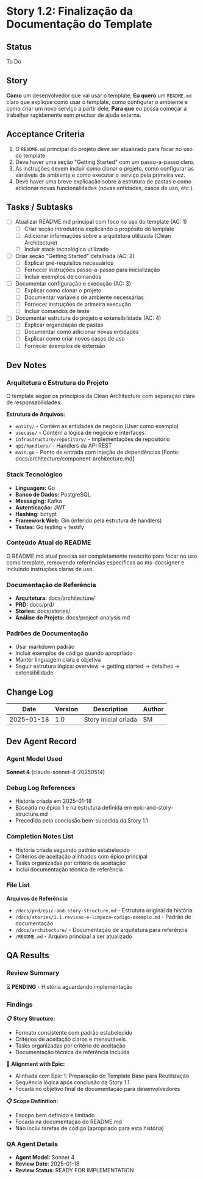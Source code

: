 # Story 1.2: Finalização da Documentação do Template

## Status

To Do

## Story

**Como** um desenvolvedor que vai usar o template,
**Eu quero** um `README.md` claro que explique como usar o template, como configurar o ambiente e como criar um novo serviço a partir dele,
**Para que** eu possa começar a trabalhar rapidamente sem precisar de ajuda externa.

## Acceptance Criteria

1. O `README.md` principal do projeto deve ser atualizado para focar no uso do template.
2. Deve haver uma seção "Getting Started" com um passo-a-passo claro.
3. As instruções devem incluir como clonar o projeto, como configurar as variáveis de ambiente e como executar o serviço pela primeira vez.
4. Deve haver uma breve explicação sobre a estrutura de pastas e como adicionar novas funcionalidades (novas entidades, casos de uso, etc.).

## Tasks / Subtasks

- [ ] Atualizar README.md principal com foco no uso do template (AC: 1)
  - [ ] Criar seção introdutória explicando o propósito do template
  - [ ] Adicionar informações sobre a arquitetura utilizada (Clean Architecture)
  - [ ] Incluir stack tecnológico utilizado
- [ ] Criar seção "Getting Started" detalhada (AC: 2)
  - [ ] Explicar pré-requisitos necessários
  - [ ] Fornecer instruções passo-a-passo para inicialização
  - [ ] Incluir exemplos de comandos
- [ ] Documentar configuração e execução (AC: 3)
  - [ ] Explicar como clonar o projeto
  - [ ] Documentar variáveis de ambiente necessárias
  - [ ] Fornecer instruções de primeira execução
  - [ ] Incluir comandos de teste
- [ ] Documentar estrutura do projeto e extensibilidade (AC: 4)
  - [ ] Explicar organização de pastas
  - [ ] Documentar como adicionar novas entidades
  - [ ] Explicar como criar novos casos de uso
  - [ ] Fornecer exemplos de extensão

## Dev Notes

### Arquitetura e Estrutura do Projeto

O template segue os princípios da Clean Architecture com separação clara de responsabilidades:

**Estrutura de Arquivos:**
- `entity/` - Contém as entidades de negócio (User como exemplo)
- `usecase/` - Contém a lógica de negócio e interfaces
- `infrastructure/repository/` - Implementações de repositório
- `api/handlers/` - Handlers da API REST
- `main.go` - Ponto de entrada com injeção de dependências
  [Fonte: docs/architecture/component-architecture.md]

### Stack Tecnológico

- **Linguagem:** Go
- **Banco de Dados:** PostgreSQL
- **Messaging:** Kafka
- **Autenticação:** JWT
- **Hashing:** bcrypt
- **Framework Web:** Gin (inferido pela estrutura de handlers)
- **Testes:** Go testing + testify

### Conteúdo Atual do README

O README.md atual precisa ser completamente reescrito para focar no uso como template, removendo referências específicas ao ms-docsigner e incluindo instruções claras de uso.

### Documentação de Referência

- **Arquitetura:** docs/architecture/
- **PRD:** docs/prd/
- **Stories:** docs/stories/
- **Análise do Projeto:** docs/project-analysis.md

### Padrões de Documentação

- Usar markdown padrão
- Incluir exemplos de código quando apropriado
- Manter linguagem clara e objetiva
- Seguir estrutura lógica: overview → getting started → detalhes → extensibilidade

## Change Log

| Date       | Version | Description          | Author |
| ---------- | ------- | -------------------- | ------ |
| 2025-01-18 | 1.0     | Story inicial criada | SM     |

## Dev Agent Record

### Agent Model Used

**Sonnet 4** (claude-sonnet-4-20250514)

### Debug Log References

- História criada em 2025-01-18
- Baseada no épico 1 e na estrutura definida em epic-and-story-structure.md
- Precedida pela conclusão bem-sucedida da Story 1.1

### Completion Notes List

- História criada seguindo padrão estabelecido
- Critérios de aceitação alinhados com épico principal
- Tasks organizadas por critério de aceitação
- Inclui documentação técnica de referência

### File List

**Arquivos de Referência:**
- `/docs/prd/epic-and-story-structure.md` - Estrutura original da história
- `/docs/stories/1.1.revisao-e-limpeza-codigo-exemplo.md` - Padrão de documentação
- `/docs/architecture/` - Documentação de arquitetura para referência
- `/README.md` - Arquivo principal a ser atualizado

## QA Results

### Review Summary

⏳ **PENDING** - História aguardando implementação

### Findings

**📋 Story Structure:**
- Formato consistente com padrão estabelecido
- Critérios de aceitação claros e mensuráveis
- Tasks organizadas por critério de aceitação
- Documentação técnica de referência incluída

**🎯 Alignment with Epic:**
- Alinhada com Epic 1: Preparação do Template Base para Reutilização
- Sequência lógica após conclusão da Story 1.1
- Focada no objetivo final de documentação para desenvolvedores

**📋 Scope Definition:**
- Escopo bem definido e limitado
- Focada na documentação do README.md
- Não inclui tarefas de código (apropriado para esta história)

### QA Agent Details

- **Agent Model**: Sonnet 4
- **Review Date**: 2025-01-18
- **Review Status**: READY FOR IMPLEMENTATION
